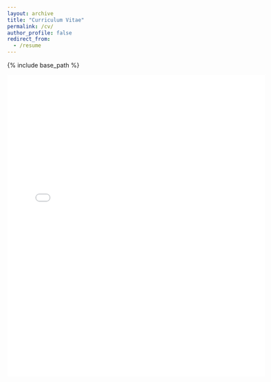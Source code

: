 ```yaml
---
layout: archive
title: "Curriculum Vitae"
permalink: /cv/
author_profile: false
redirect_from:
  - /resume
---
```


{% include base_path %}

<embed src="{{ site.baseurl }}/files/Plyfaa Suwanamalik-Murphy CV.pdf" width="600" height="700" type='application/pdf'> 
